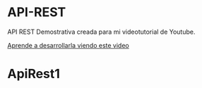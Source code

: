 # API-REST
API REST Demostrativa creada para mi videotutorial de Youtube.

[Aprende a desarrollarla viendo este video](https://www.youtube.com/watch?v=OJj63JkaACY)
# ApiRest1
